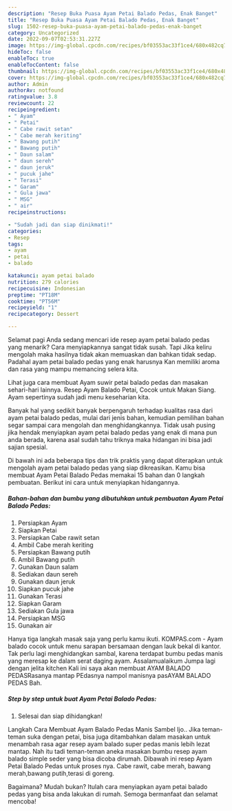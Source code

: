 ```yaml
---
description: "Resep Buka Puasa Ayam Petai Balado Pedas, Enak Banget"
title: "Resep Buka Puasa Ayam Petai Balado Pedas, Enak Banget"
slug: 1502-resep-buka-puasa-ayam-petai-balado-pedas-enak-banget
category: Uncategorized
date: 2022-09-07T02:53:31.227Z
image: https://img-global.cpcdn.com/recipes/bf03553ac33f1ce4/680x482cq70/ayam-petai-balado-pedas-foto-resep-utama.jpg
hideToc: false
enableToc: true
enableTocContent: false
thumbnail: https://img-global.cpcdn.com/recipes/bf03553ac33f1ce4/680x482cq70/ayam-petai-balado-pedas-foto-resep-utama.jpg
cover: https://img-global.cpcdn.com/recipes/bf03553ac33f1ce4/680x482cq70/ayam-petai-balado-pedas-foto-resep-utama.jpg
author: Admin
authorAv: notfound
ratingvalue: 3.8
reviewcount: 22
recipeingredient:
- " Ayam"
- " Petai"
- " Cabe rawit setan"
- " Cabe merah keriting"
- " Bawang putih"
- " Bawang putih"
- " Daun salam"
- " daun sereh"
- " daun jeruk"
- " pucuk jahe"
- " Terasi"
- " Garam"
- " Gula jawa"
- " MSG"
- " air"
recipeinstructions:

- "Sudah jadi dan siap dinikmati!"
categories:
- Resep
tags:
- ayam
- petai
- balado

katakunci: ayam petai balado 
nutrition: 279 calories
recipecuisine: Indonesian
preptime: "PT18M"
cooktime: "PT56M"
recipeyield: "1"
recipecategory: Dessert

---
```



Selamat pagi Anda sedang mencari ide resep ayam petai balado pedas yang menarik? Cara menyiapkannya sangat tidak susah. Tapi Jika keliru mengolah maka hasilnya tidak akan memuaskan dan bahkan tidak sedap. Padahal ayam petai balado pedas yang enak harusnya Kan memiliki aroma dan rasa yang mampu memancing selera kita.


Lihat juga cara membuat Ayam suwir petai balado pedas dan masakan sehari-hari lainnya. Resep Ayam Balado Petai, Cocok untuk Makan Siang. Ayam sepertinya sudah jadi menu keseharian kita.

Banyak hal yang sedikit banyak berpengaruh terhadap kualitas rasa dari ayam petai balado pedas, mulai dari jenis bahan, kemudian pemilihan bahan segar sampai cara mengolah dan menghidangkannya. Tidak usah pusing jika hendak menyiapkan ayam petai balado pedas yang enak di mana pun anda berada, karena asal sudah tahu triknya maka hidangan ini bisa jadi sajian spesial.


Di bawah ini ada beberapa tips dan trik praktis yang dapat diterapkan untuk mengolah ayam petai balado pedas yang siap dikreasikan. Kamu bisa membuat Ayam Petai Balado Pedas memakai 15 bahan dan 0 langkah pembuatan. Berikut ini cara untuk menyiapkan hidangannya.

<!--inarticleads1-->

##### Bahan-bahan dan bumbu yang dibutuhkan untuk pembuatan Ayam Petai Balado Pedas:

1. Persiapkan  Ayam
1. Siapkan  Petai
1. Persiapkan  Cabe rawit setan
1. Ambil  Cabe merah keriting
1. Persiapkan  Bawang putih
1. Ambil  Bawang putih
1. Gunakan  Daun salam
1. Sediakan  daun sereh
1. Gunakan  daun jeruk
1. Siapkan  pucuk jahe
1. Gunakan  Terasi
1. Siapkan  Garam
1. Sediakan  Gula jawa
1. Persiapkan  MSG
1. Gunakan  air


Hanya tiga langkah masak saja yang perlu kamu ikuti. KOMPAS.com - Ayam balado cocok untuk menu sarapan bersamaan dengan lauk bekal di kantor. Tak perlu lagi menghidangkan sambal, karena terdapat bumbu pedas manis yang meresap ke dalam serat daging ayam. Assalamualaikum Jumpa lagi dengan jelita kitchen Kali ini saya akan membuat AYAM BALADO PEDASRasanya mantap PEdasnya nampol manisnya pasAYAM BALADO PEDAS Bah. 

<!--inarticleads2-->

##### Step by step untuk buat Ayam Petai Balado Pedas:


1. Selesai dan siap dihidangkan!

Langkah Cara Membuat Ayam Balado Pedas Manis Sambel Ijo.. Jika teman-teman suka dengan petai, bisa juga ditambahkan dalam masakan untuk menambah rasa agar resep ayam balado super pedas manis lebih lezat mantap. Nah itu tadi teman-teman aneka masakan bumbu resep ayam balado simple seder yang bisa dicoba dirumah. Dibawah ini resep Ayam Petai Balado Pedas untuk proses nya. Cabe rawit, cabe merah, bawang merah,bawang putih,terasi di goreng. 

Bagaimana? Mudah bukan? Itulah cara menyiapkan ayam petai balado pedas yang bisa anda lakukan di rumah. Semoga bermanfaat dan selamat mencoba!
